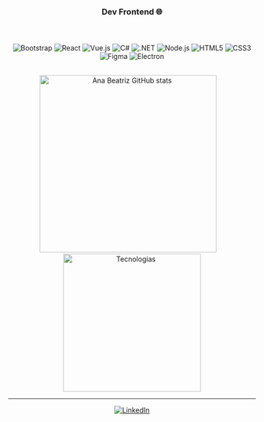 <h3 align="center" style="margin-bottom: 55px;">
  Dev Frontend 🌐
</h3>

<div align="center" style="margin-bottom: 30px;">
  <img src="https://img.shields.io/badge/Bootstrap-%23563D7C.svg?style=for-the-badge&logo=bootstrap&logoColor=white" alt="Bootstrap"/>
  <img src="https://img.shields.io/badge/React-20232A.svg?style=for-the-badge&logo=react&logoColor=61DAFB" alt="React"/>
  <img src="https://img.shields.io/badge/Vue.js-4FC08D.svg?style=for-the-badge&logo=vue.js&logoColor=white" alt="Vue.js"/>
  <img src="https://img.shields.io/badge/C%23-68217A.svg?style=for-the-badge&logo=csharp&logoColor=white" alt="C#"/>
  <img src="https://img.shields.io/badge/.NET-512BD4.svg?style=for-the-badge&logo=dotnet&logoColor=white" alt=".NET"/>
  <img src="https://img.shields.io/badge/Node.js-339933.svg?style=for-the-badge&logo=node.js&logoColor=white" alt="Node.js"/>
  <img src="https://img.shields.io/badge/HTML5-E34F26.svg?style=for-the-badge&logo=html5&logoColor=white" alt="HTML5"/>
  <img src="https://img.shields.io/badge/CSS3-%231572B6.svg?style=for-the-badge&logo=css3&logoColor=white" alt="CSS3"/>
  <img src="https://img.shields.io/badge/Figma-F24E1E.svg?style=for-the-badge&logo=figma&logoColor=white" alt="Figma"/>
  <img src="https://img.shields.io/badge/Electron-2C2E3B.svg?style=for-the-badge&logo=electron&logoColor=white" alt="Electron"/>
</div>


<p align="center" style="margin-top: 30px;">
  <img src="https://github-readme-stats.vercel.app/api?username=anabeatrizmotta&show_icons=true&theme=tokyonight&include_all_commits=true&locale=pt-br" alt="Ana Beatriz GitHub stats" width="360" />
  &nbsp;&nbsp;&nbsp;
  <img src="https://github-readme-stats.vercel.app/api/top-langs/?username=anabeatrizmotta&theme=tokyonight&layout=compact&custom_title=Tecnologias&langs_count=9&hide=html&include_private=true" alt="Tecnologias" width="280" />
</p>


<hr>

<p align="center">
  <a href="https://www.linkedin.com/in/ana-beatriz-motta/">
    <img src="https://img.shields.io/badge/LinkedIn-Ana%20Beatriz%20Motta-0A66C2?style=for-the-badge&logo=linkedin&logoColor=white" alt="LinkedIn"/>
  </a>
</p>
